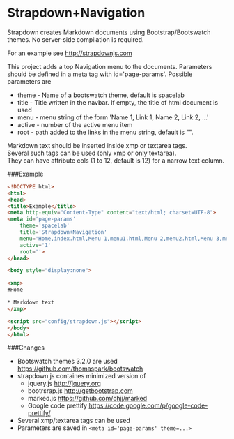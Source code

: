 # Strapdown+Navigation

Strapdown creates Markdown documents using Bootstrap/Bootswatch themes. No server-side compilation is required. 

For an example see http://strapdownjs.com

This project adds a top Navigation menu to the documents.
Parameters should be defined in a meta tag with id='page-params'.
Possible parameters are

* theme - Name of a bootswatch theme, default is spacelab
* title - Title written in the navbar. If empty, the title of html document is used
* menu -  menu string of the form 'Name 1, Link 1, Name 2, Link 2, ...'
* active - number of the active menu item
* root - path added to the links in the menu string, default is "".

Markdown text should be inserted inside xmp or textarea tags.  
Several such tags can be used (only xmp or only textarea).  
They can have attribute cols (1 to 12, default is 12) for a narrow text column. 


###Example

```html
<!DOCTYPE html>
<html> 
<head>
<title>Example</title>
<meta http-equiv="Content-Type" content="text/html; charset=UTF-8">
<meta id='page-params'
	theme='spacelab'
	title='Strapdown+Navigation'
	menu='Home,index.html,Menu 1,menu1.html,Menu 2,menu2.html,Menu 3,menu3.html' 
	active='1'
	root=''>
</head>

<body style="display:none">

<xmp>
#Home

* Markdown text
</xmp>

<script src="config/strapdown.js"></script>
</body>
</html>
```

###Changes
* Bootswatch themes 3.2.0 are used https://github.com/thomaspark/bootswatch
* strapdown.js containes minimized version of
	* jquery.js http://jquery.org
	* bootrsrap.js http://getbootstrap.com
	* marked.js https://github.com/chjj/marked
	* Google code prettify https://code.google.com/p/google-code-prettify/
* Several xmp/textarea tags can be used
* Parameters are saved in ``<meta id='page-params' theme=...>``
